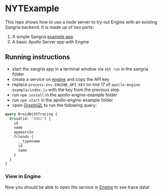# NYTExample

This repo shows how to use a node server to try out Engine with an existing Sangria backend. It is made up of two parts:

1. A simple Sangria [example app](https://github.com/sangria-graphql/sangria-akka-http-example)
2. A basic Apollo Server app with Engine

## Running instructions

- start the sangria app in a terminal window via `sbt run` in the sangria folder
- create a service on [engine](https://engine.apollographql.com) and copy the API key
- replace `process.env.ENGINE_API_KEY` on line 17 of `apollo-engine-example/index.js` with the key from the previous step
- run `npm install` in the apollo-engine-example folder
- run `npm start` in the apollo-engine-example folder
- open [GraphiQL](http://localhost:3000/graphiql) to run the following query:

```graphql
query DroidWithTracing {
  droid(id: "2001") {
    id
    name
    appearsIn
    friends {
      __typename
      id
      name
    }
  }
}
```
### View in Engine

Now you should be able to open the service in [Engine](https://engine.apollographql.com) to see trace data!
